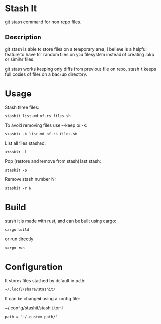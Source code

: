# Stash It

git stash command for non-repo files.

## Description

git stash is able to store files on a temporary area, i believe is a helpful
feature to have for random files on you filesystem instead of creating .bkp or
similar files.

git stash works keeping only diffs from previous file on repo, stash it keeps
full copies of files on a backup directory.

# Usage

Stash three files:

```
stashit list.md of.rs files.sh 
```

To avoid removing files use --keep or -k:

```
stashit -k list.md of.rs files.sh
```

List all files stashed:

```
stashit -l
```

Pop (restore and remove from stash) last stash:

```
stashit -p
```

Remove stash number N:

```
stashit -r N
```

# Build

stash it is made with rust, and can be built using cargo:

```
cargo build
```

or run directly

```
cargo run
```

# Configuration

It stores files stashed by default in path:
```
~/.local/share/stashit/
```

It can be changed using a config file:

~/.config/stashit/stashit.toml
```
path = '~/.custom_path/'
```
